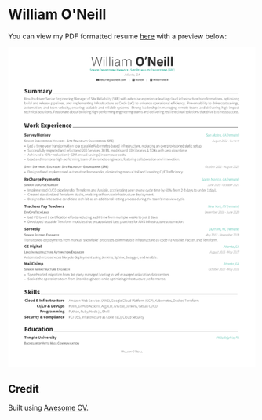 # William O'Neill

You can view my PDF formatted resume [here](WilliamONeill.pdf) with a preview below:

[![Résumé](WilliamONeill.svg)](WilliamONeill.pdf)

## Credit

Built using [Awesome CV](https://github.com/posquit0/Awesome-CV).
